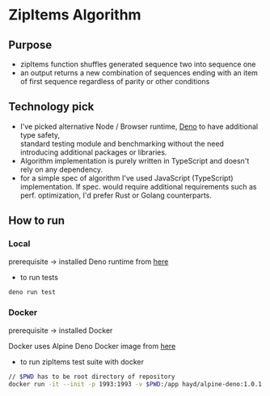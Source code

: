 # ZipItems Algorithm

## Purpose
- zipItems function shuffles generated sequence two into sequence one
- an output returns a new combination of sequences ending with an item of first sequence regardless of parity or other conditions

## Technology pick
- I've picked alternative Node / Browser runtime, [Deno](https://deno.land/) to have additional type safety,  
standard testing module and benchmarking without the need introducing additional packages or libraries.
- Algorithm implementation is purely written in TypeScript and doesn't rely on any dependency.
- for a simple spec of algorithm I've used JavaScript (TypeScript) implementation. If spec. would require additional requirements such as perf. optimization, I'd prefer Rust or Golang counterparts.

## How to run

### Local
prerequisite -> installed Deno runtime from [here](https://deno.land/#installation)

- to run tests 
```bash
deno run test
```

### Docker
prerequisite -> installed Docker

Docker uses Alpine Deno Docker image from [here](https://hub.docker.com/r/hayd/alpine-deno/)

- to run zipItems test suite with docker
```bash
// $PWD has to be root directory of repository
docker run -it --init -p 1993:1993 -v $PWD:/app hayd/alpine-deno:1.0.1 test
```

